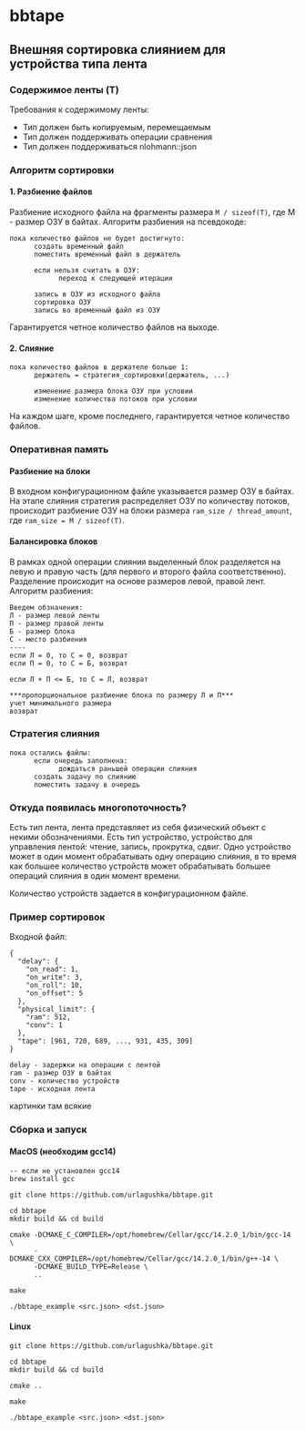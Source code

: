 # bbtape
## Внешняя сортировка слиянием для устройства типа лента

### Содержимое ленты (T)
Требования к содержимому ленты:
* Тип должен быть копируемым, перемещаемым
* Тип должен поддерживать операции сравнения
* Тип должен поддерживаться nlohmann::json

### Алгоритм сортировки
#### 1. Разбиение файлов
Разбиение исходного файла на фрагменты размера ```M / sizeof(T)```, где M - размер ОЗУ в байтах.
Алгоритм разбиения на псевдокоде:
```
пока количество файлов не будет достигнуто:
      создать временный файл
      поместить временный файл в держатель

      если нельзя считать в ОЗУ:
            переход к следующей итерации

      запись в ОЗУ из исходного файла
      сортировка ОЗУ
      запись во временный файл из ОЗУ
```
Гарантируется четное количество файлов на выходе.

#### 2. Слияние
```
пока количество файлов в держателе больше 1:
      держатель = стратегия_сортировки(держатель, ...)

      изменение размера блока ОЗУ при условии
      изменение количества потоков при условии
```
На каждом шаге, кроме последнего, гарантируется четное количество файлов.

### Оперативная память
#### Разбиение на блоки
В входном конфигурационном файле указывается размер ОЗУ в байтах.
На этапе слияния стратегия распределяет ОЗУ по количеству потоков, происходит разбиение ОЗУ на блоки
размера ```ram_size / thread_amount```, где ```ram_size = M / sizeof(T)```.

#### Балансировка блоков
В рамках одной операции слияния выделенный блок разделяется на левую и правую часть (для первого и второго файла соответственно). Разделение происходит на основе размеров левой, правой лент.
Алгоритм разбиения:
```
Введем обзначения:
Л - размер левой ленты
П - размер правой ленты
Б - размер блока
С - место разбиения
----
если Л = 0, то С = 0, возврат
если П = 0, то С = Б, возврат

если Л + П <= Б, то С = Л, возврат

***пропорциональное разбиение блока по размеру Л и П***
учет минимального размера
возврат

```

### Стратегия слияния
```
пока остались файлы:
      если очередь заполнена:
            дождаться раньшей операции слияния
      создать задачу по слиянию
      поместить задачу в очередь
```

### Откуда появилась многопоточность?
Есть тип лента, лента представляет из себя физический объект с некими обозначениями.
Есть тип устройство, устройство для управления лентой: чтение, запись, прокрутка, сдвиг.
Одно устройство может в один момент обрабатывать одну операцию слияния, в то время как
большее количество устройств может обрабатывать большее операций слияния в один момент времени.

Количество устройств задается в конфигурационном файле.

### Пример сортировок
Входной файл:
```
{
  "delay": {
    "on_read": 1,
    "on_write": 3,
    "on_roll": 10,
    "on_offset": 5
  },
  "physical_limit": {
    "ram": 512,
    "conv": 1
  },
  "tape": [961, 720, 689, ..., 931, 435, 309]
}

delay - задержки на операции с лентой
ram - размер ОЗУ в байтах
conv - количество устройств
tape - исходная лента
```

картинки там всякие

### Сборка и запуск
#### MacOS (необходим gcc14)
```
-- если не установлен gcc14
brew install gcc

git clone https://github.com/urlagushka/bbtape.git

cd bbtape
mkdir build && cd build

cmake -DCMAKE_C_COMPILER=/opt/homebrew/Cellar/gcc/14.2.0_1/bin/gcc-14 \
      -DCMAKE_CXX_COMPILER=/opt/homebrew/Cellar/gcc/14.2.0_1/bin/g++-14 \
      -DCMAKE_BUILD_TYPE=Release \
      ..

make

./bbtape_example <src.json> <dst.json>
```

#### Linux
```
git clone https://github.com/urlagushka/bbtape.git

cd bbtape
mkdir build && cd build

cmake ..

make

./bbtape_example <src.json> <dst.json>
```